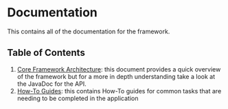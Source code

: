 # Documentation
This contains all of the documentation for the framework.

## Table of Contents

1. [Core Framework Architecture](./core_framework_architecture.md): this document provides a quick overview of the framework but for a more in depth
understanding take a look at the JavaDoc for the API.
1. [How-To Guides](./how-to-guides/how-to-guides.md): this contains How-To guides for common tasks that are needing to be completed in the application
